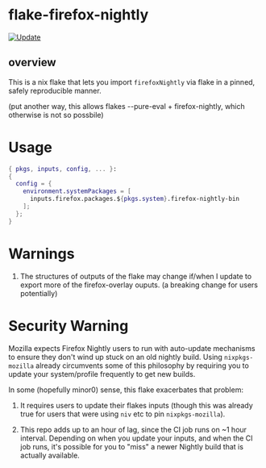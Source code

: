 # flake-firefox-nightly

[![Update](https://github.com/colemickens/flake-firefox-nightly/actions/workflows/update.yaml/badge.svg)](https://github.com/colemickens/flake-firefox-nightly/actions/workflows/update.yaml)

## overview

This is a nix flake that lets you import `firefoxNightly` via flake
in a pinned, safely reproducible manner.

(put another way, this allows flakes --pure-eval + firefox-nightly, which
otherwise is not so possbile)

# Usage

```nix
{ pkgs, inputs, config, ... }:
{
  config = {
    environment.systemPackages = [
      inputs.firefox.packages.${pkgs.system}.firefox-nightly-bin
    ];
  };
}
```

# Warnings

1. The structures of outputs of the flake may change if/when I update to export more of the
   firefox-overlay ouputs. (a breaking change for users potentially)

# Security Warning

Mozilla expects Firefox Nightly users to run with auto-update
mechanisms to ensure they don't wind up stuck on an old nightly build.
Using `nixpkgs-mozilla` already circumvents some of this philosophy by requiring
you to update your system/profile frequently to get new builds.

In some (hopefully minor0) sense, this flake exacerbates that problem:

1. It requires users to update their flakes inputs (though this was already
   true for users that were using `niv` etc to pin `nixpkgs-mozilla`).

2. This repo adds up to an hour of lag, since the CI job runs on ~1 hour interval.
   Depending on when you update your inputs, and when the CI job runs, it's possible
   for you to "miss" a newer Nightly build that is actually available.
